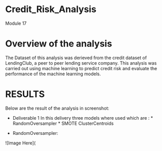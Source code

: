 # Credit_Risk_Analysis
Module 17


# Overview of the analysis

The Dataset of this analysis was derieved from the credit dataset of  LendingClub, a peer to peer lending service company.
     This analysis was carried out using machine learning to predict credit risk and evaluate the performance of the machine learning models. 
     
     
# RESULTS
Below are the result of the analysis in screenshot:
 
 * Deliverable 1
   In this delivery three models where used which are :
               * RandomOversampler
               * SMOTE
               ClusterCentroids
               
* RandomOversampler:

![Image Here](           
   
 
